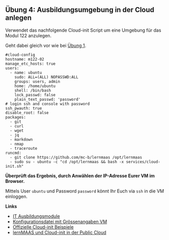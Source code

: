 Übung 4: Ausbildungsumgebung in der Cloud anlegen
------------------------------------------------

Verwendet das nachfolgende Cloud-init Script um eine Umgebung für das Modul 122 anzulegen.

Geht dabei gleich vor wie bei [Übung 1](cloud-iac.md).


    #cloud-config
    hostname: m122-02
    manage_etc_hosts: true
    users:
      - name: ubuntu
        sudo: ALL=(ALL) NOPASSWD:ALL
        groups: users, admin
        home: /home/ubuntu
        shell: /bin/bash
        lock_passwd: false
        plain_text_passwd: 'password'        
    # login ssh and console with password
    ssh_pwauth: true
    disable_root: false  
    packages:
      - git 
      - curl 
      - wget
      - jq
      - markdown
      - nmap
      - traceroute
    runcmd:
      - git clone https://github.com/mc-b/lernmaas /opt/lernmaas
      - sudo su - ubuntu -c "cd /opt/lernmaas && bash -x services/cloud-init.sh"

**Überprüft das Ergebnis, durch Anwählen der IP-Adresse Eurer VM im Browser.**

Mittels User `ubuntu` und Password `password` könnt Ihr Euch via `ssh` in die VM einloggen.

**Links**

* [IT Ausbildungsmodule](https://github.com/tbz-it)
* [Konfigurationsdatei mit Grössenangaben VM](https://github.com/mc-b/lernmaas/blob/master/config.yaml)
* [Offizielle Cloud-init Beispiele](https://cloudinit.readthedocs.io/en/latest/topics/examples.html)
* [lernMAAS und Cloud-init in der Public Cloud](https://github.com/mc-b/lernmaas/tree/master/doc/Cloud)